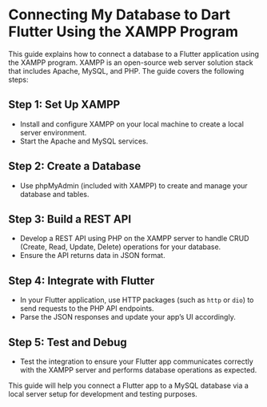 # Connecting My Database to Dart Flutter Using the XAMPP Program

This guide explains how to connect a database to a Flutter application using the XAMPP program. XAMPP is an open-source web server solution stack that includes Apache, MySQL, and PHP. The guide covers the following steps:

## Step 1: Set Up XAMPP
- Install and configure XAMPP on your local machine to create a local server environment.
- Start the Apache and MySQL services.

## Step 2: Create a Database
- Use phpMyAdmin (included with XAMPP) to create and manage your database and tables.

## Step 3: Build a REST API
- Develop a REST API using PHP on the XAMPP server to handle CRUD (Create, Read, Update, Delete) operations for your database.
- Ensure the API returns data in JSON format.

## Step 4: Integrate with Flutter
- In your Flutter application, use HTTP packages (such as `http` or `dio`) to send requests to the PHP API endpoints.
- Parse the JSON responses and update your app’s UI accordingly.

## Step 5: Test and Debug
- Test the integration to ensure your Flutter app communicates correctly with the XAMPP server and performs database operations as expected.

This guide will help you connect a Flutter app to a MySQL database via a local server setup for development and testing purposes.